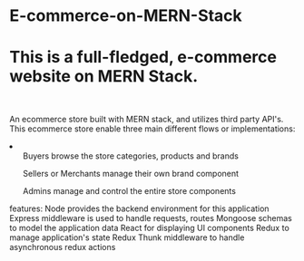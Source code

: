 # E-commerce-on-MERN-Stack
<h1> This is a full-fledged, e-commerce website on MERN Stack.</h1>
<br>
<div>
<p>
  An ecommerce store built with MERN stack, and utilizes third party API's. This ecommerce store enable three main different flows or implementations:
<li>
 <ul>Buyers browse the store categories, products and brands </ul>
<ul>Sellers or Merchants manage their own brand component </ul>
<ul>Admins manage and control the entire store components</ul>
</li>

features:
Node provides the backend environment for this application
Express middleware is used to handle requests, routes
Mongoose schemas to model the application data
React for displaying UI components
Redux to manage application's state
Redux Thunk middleware to handle asynchronous redux actions
</p>
</div>

